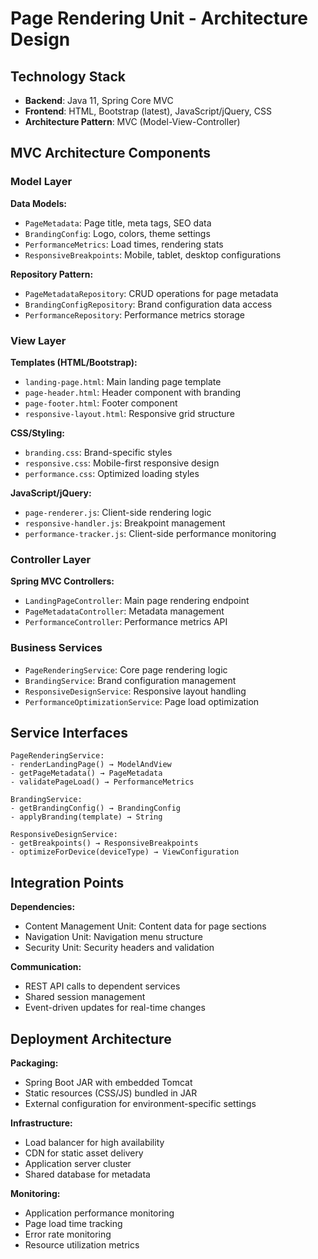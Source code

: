 # Page Rendering Unit - Architecture Design

## Technology Stack
- **Backend**: Java 11, Spring Core MVC
- **Frontend**: HTML, Bootstrap (latest), JavaScript/jQuery, CSS
- **Architecture Pattern**: MVC (Model-View-Controller)

## MVC Architecture Components

### Model Layer
**Data Models:**
- `PageMetadata`: Page title, meta tags, SEO data
- `BrandingConfig`: Logo, colors, theme settings
- `PerformanceMetrics`: Load times, rendering stats
- `ResponsiveBreakpoints`: Mobile, tablet, desktop configurations

**Repository Pattern:**
- `PageMetadataRepository`: CRUD operations for page metadata
- `BrandingConfigRepository`: Brand configuration data access
- `PerformanceRepository`: Performance metrics storage

### View Layer
**Templates (HTML/Bootstrap):**
- `landing-page.html`: Main landing page template
- `page-header.html`: Header component with branding
- `page-footer.html`: Footer component
- `responsive-layout.html`: Responsive grid structure

**CSS/Styling:**
- `branding.css`: Brand-specific styles
- `responsive.css`: Mobile-first responsive design
- `performance.css`: Optimized loading styles

**JavaScript/jQuery:**
- `page-renderer.js`: Client-side rendering logic
- `responsive-handler.js`: Breakpoint management
- `performance-tracker.js`: Client-side performance monitoring

### Controller Layer
**Spring MVC Controllers:**
- `LandingPageController`: Main page rendering endpoint
- `PageMetadataController`: Metadata management
- `PerformanceController`: Performance metrics API

### Business Services
- `PageRenderingService`: Core page rendering logic
- `BrandingService`: Brand configuration management
- `ResponsiveDesignService`: Responsive layout handling
- `PerformanceOptimizationService`: Page load optimization

## Service Interfaces
```
PageRenderingService:
- renderLandingPage() → ModelAndView
- getPageMetadata() → PageMetadata
- validatePageLoad() → PerformanceMetrics

BrandingService:
- getBrandingConfig() → BrandingConfig
- applyBranding(template) → String

ResponsiveDesignService:
- getBreakpoints() → ResponsiveBreakpoints
- optimizeForDevice(deviceType) → ViewConfiguration
```

## Integration Points
**Dependencies:**
- Content Management Unit: Content data for page sections
- Navigation Unit: Navigation menu structure
- Security Unit: Security headers and validation

**Communication:**
- REST API calls to dependent services
- Shared session management
- Event-driven updates for real-time changes

## Deployment Architecture
**Packaging:**
- Spring Boot JAR with embedded Tomcat
- Static resources (CSS/JS) bundled in JAR
- External configuration for environment-specific settings

**Infrastructure:**
- Load balancer for high availability
- CDN for static asset delivery
- Application server cluster
- Shared database for metadata

**Monitoring:**
- Application performance monitoring
- Page load time tracking
- Error rate monitoring
- Resource utilization metrics